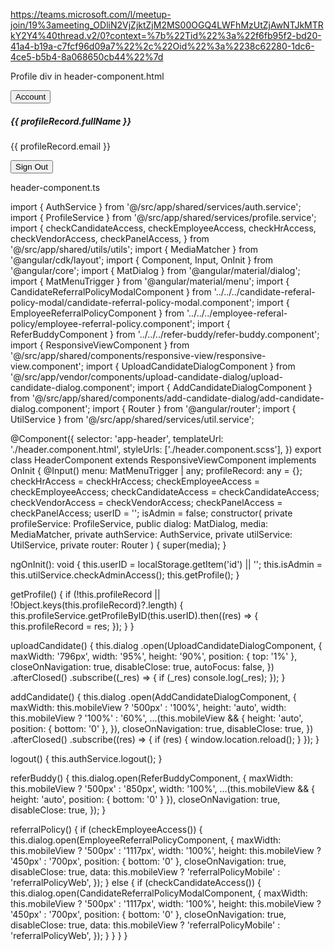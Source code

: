 https://teams.microsoft.com/l/meetup-join/19%3ameeting_ODliN2VjZjktZjM2MS00OGQ4LWFhMzUtZjAwNTJkMTRkY2Y4%40thread.v2/0?context=%7b%22Tid%22%3a%22f6fb95f2-bd20-41a4-b19a-c7fcf96d09a7%22%2c%22Oid%22%3a%2238c62280-1dc6-4ce5-b5b4-8a068650cb44%22%7d


Profile div in header-component.html
 <div class="col-sm-4 col-md-4 col-lg-3">
            <div class="profile float-end">
              <button
                title="Account"
                mat-button
                [matMenuTriggerFor]="belowMenu"
                (click)="getProfile()"
                class="profile-btn border-0"
              >
                <div class="refer-buddy-section">
                  <div>
                    <img
                      class="profile-btn-image"
                      src="assets/images/profile-pic.png"
                      alt=""
                      class="img-fluid"
                    />
                  </div>
                  <div class="profile-text">Account</div>
                </div>
              </button>
              <mat-menu #belowMenu="matMenu" yPosition="below" class="myMenu">
                <div
                  aria-hidden="true"
                  class="logout-menu"
                  (click)="$event.stopPropagation()"
                >
                  <div class="avator-size">
                    <img src="assets/images/profile-pic.png" alt="" />
                  </div>
                  <h5>{{ profileRecord.fullName }}</h5>
                  <p>{{ profileRecord.email }}</p>
                  <button
                    title="Sign Out"
                    mat-raised-button
                    class="top-gap-1 logout-button"
                    (click)="logout()"
                  >
                    <div class="logout-text">
                      <app-icon icon="sign_out"></app-icon>
                      <div class="signOut-text">Sign Out</div>
                    </div>
                  </button>
                </div>
              </mat-menu>
            </div>
          </div>

header-component.ts

import { AuthService } from '@/src/app/shared/services/auth.service';
import { ProfileService } from '@/src/app/shared/services/profile.service';
import {
  checkCandidateAccess,
  checkEmployeeAccess,
  checkHrAccess,
  checkVendorAccess,
  checkPanelAccess,
} from '@/src/app/shared/utils/utils';
import { MediaMatcher } from '@angular/cdk/layout';
import { Component, Input, OnInit } from '@angular/core';
import { MatDialog } from '@angular/material/dialog';
import { MatMenuTrigger } from '@angular/material/menu';
import { CandidateReferralPolicyModalComponent } from '../../../candidate-referal-policy-modal/candidate-referral-policy-modal.component';
import { EmployeeReferralPolicyComponent } from '../../../employee-referal-policy/employee-referral-policy.component';
import { ReferBuddyComponent } from '../../../refer-buddy/refer-buddy.component';
import { ResponsiveViewComponent } from '@/src/app/shared/components/responsive-view/responsive-view.component';
import { UploadCandidateDialogComponent } from '@/src/app/vendor/components/upload-candidate-dialog/upload-candidate-dialog.component';
import { AddCandidateDialogComponent } from '@/src/app/shared/components/add-candidate-dialog/add-candidate-dialog.component';
import { Router } from '@angular/router';
import { UtilService } from '@/src/app/shared/services/util.service';

@Component({
  selector: 'app-header',
  templateUrl: './header.component.html',
  styleUrls: ['./header.component.scss'],
})
export class HeaderComponent extends ResponsiveViewComponent implements OnInit {
  @Input() menu: MatMenuTrigger | any;
  profileRecord: any = {};
  checkHrAccess = checkHrAccess;
  checkEmployeeAccess = checkEmployeeAccess;
  checkCandidateAccess = checkCandidateAccess;
  checkVendorAccess = checkVendorAccess;
  checkPanelAccess = checkPanelAccess;
  userID = '';
  isAdmin = false;
  constructor(
    private profileService: ProfileService,
    public dialog: MatDialog,
    media: MediaMatcher,
    private authService: AuthService,
    private utilService: UtilService,
    private router: Router
  ) {
    super(media);
  }

  ngOnInit(): void {
    this.userID = localStorage.getItem('id') || '';
    this.isAdmin = this.utilService.checkAdminAccess();
    this.getProfile();
  }

  getProfile() {
    if (!this.profileRecord || !Object.keys(this.profileRecord)?.length) {
      this.profileService.getProfileByID(this.userID).then((res) => {
        this.profileRecord = res;
      });
    }
  }

  uploadCandidate() {
    this.dialog
      .open(UploadCandidateDialogComponent, {
        maxWidth: '796px',
        width: '95%',
        height: '90%',
        position: { top: '1%' },
        closeOnNavigation: true,
        disableClose: true,
        autoFocus: false,
      })
      .afterClosed()
      .subscribe((_res) => {
        if (_res) console.log(_res);
      });
  }

  addCandidate() {
    this.dialog
      .open(AddCandidateDialogComponent, {
        maxWidth: this.mobileView ? '500px' : '100%',
        height: 'auto',
        width: this.mobileView ? '100%' : '60%',
        ...(this.mobileView && {
          height: 'auto',
          position: { bottom: '0' },
        }),
        closeOnNavigation: true,
        disableClose: true,
      })
      .afterClosed()
      .subscribe((res) => {
        if (res) {
          window.location.reload();
        }
      });
  }

  logout() {
    this.authService.logout();
  }

  referBuddy() {
    this.dialog.open(ReferBuddyComponent, {
      maxWidth: this.mobileView ? '500px' : '850px',
      width: '100%',
      ...(this.mobileView && { height: 'auto', position: { bottom: '0' } }),
      closeOnNavigation: true,
      disableClose: true,
    });
  }

  referralPolicy() {
    if (checkEmployeeAccess()) {
      this.dialog.open(EmployeeReferralPolicyComponent, {
        maxWidth: this.mobileView ? '500px' : '1117px',
        width: '100%',
        height: this.mobileView ? '450px' : '700px',
        position: { bottom: '0' },
        closeOnNavigation: true,
        disableClose: true,
        data: this.mobileView ? 'referralPolicyMobile' : 'referralPolicyWeb',
      });
    } else {
      if (checkCandidateAccess()) {
        this.dialog.open(CandidateReferralPolicyModalComponent, {
          maxWidth: this.mobileView ? '500px' : '1117px',
          width: '100%',
          height: this.mobileView ? '450px' : '700px',
          position: { bottom: '0' },
          closeOnNavigation: true,
          disableClose: true,
          data: this.mobileView ? 'referralPolicyMobile' : 'referralPolicyWeb',
        });
      }
    }
  }
}

